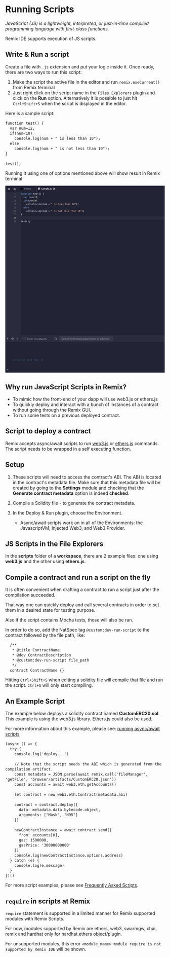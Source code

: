 Running Scripts
===============

_JavaScript (JS) is a lightweight, interpreted, or just-in-time compiled programming language with first-class functions._

Remix IDE supports execution of JS scripts.

## Write & Run a script

Create a file with `.js` extension and put your logic inside it. Once ready, there are two ways to run this script:

1. Make the script the active file in the editor and run `remix.exeCurrent()` from Remix terminal
2. Just right click on the script name in the `Files Explorers` plugin and click on the **Run** option. Alternatively it is possible to just hit `Ctrl+Shift+S` when the script is displayed in the editor.

Here is a sample script:

```
function test() {
  var num=12;
  if(num<10)
    console.log(num + " is less than 10");
  else
    console.log(num + " is not less than 10");
}

test();
```

Running it using one of options mentioned above will show result in Remix terminal

![](images/a-running-scripts-run.png)

## Why run JavaScript Scripts in Remix?
* To mimic how the front-end of your dapp will use web3.js or ethers.js
* To quickly deploy and interact with a bunch of instances of a contract without going through the Remix GUI.
* To run some tests on a previous deployed contract.

## Script to deploy a contract 

Remix accepts async/await scripts to run [web3.js](https://web3js.readthedocs.io/)  or [ethers.js](https://docs.ethers.io/) commands. The script needs to be wrapped in a self executing function.

## Setup
1. These scripts will need to access the contract's ABI.  The ABI is located in the contract's metadata file. Make sure that this metadata file will be created by going to the **Settings** module and checking that the **Generate contract metadata** option is indeed **checked**.

2. Compile a Solidity file - to generate the contract metadata.

3. In the Deploy & Run plugin, choose the Environment. 
    * Async/await scripts work on in all of the Environments: the JavascriptVM, Injected Web3, and Web3 Provider. 

## JS Scripts in the File Explorers
In the **scripts** folder of a **workspace**, there are 2 example files: one using **web3.js** and the other using **ethers.js**.

## Compile a contract and run a script on the fly
It is often convenient when drafting a contract to run a script just after the compilation succeeded.

That way one can quickly deploy and call several contracts in order to set them in a desired state for testing purpose.

Also if the script contains Mocha tests, those will also be ran.

In order to do so, add the NatSpec tag `@custom:dev-run-script` to the contract followed by the file path, like:

```code
  /**
   * @title ContractName
   * @dev ContractDescription
   * @custom:dev-run-script file_path
   */
  contract ContractName {}
```

Hitting `Ctrl+Shift+S` when editing a solidity file will compile that file and run the script.
`Ctrl+S` will only start compiling.


## An Example Script
The example below deploys a solidity contract named **CustomERC20.sol**. This example is using the web3.js library.  Ethers.js could also be used.

For more information about this example, please see: [running async/await scripts](https://medium.com/remix-ide/running-js-async-await-scripts-in-remix-ide-3115b5dd7687?source=friends_link&sk=04e650dfa65905fdab0ecd5b10513d41)

```
(async () => {
  try {
    console.log('deploy...')

    // Note that the script needs the ABI which is generated from the compilation artifact.
    const metadata = JSON.parse(await remix.call('fileManager', 'getFile', 'browser/artifacts/CustomERC20.json'))
    const accounts = await web3.eth.getAccounts()

    let contract = new web3.eth.Contract(metadata.abi)

    contract = contract.deploy({
      data: metadata.data.bytecode.object,
      arguments: ["Mask", "N95"]
    })

    newContractInstance = await contract.send({
      from: accounts[0],
      gas: 1500000,
      gasPrice: '30000000000'
    })
    console.log(newContractInstance.options.address)
  } catch (e) {
    console.log(e.message)
  }
})()
```

For more script examples, please see [Frequently Asked Scripts](FAS.html).

## `require` in scripts at Remix

`require` statement is supported in a limited manner for Remix supported modules with Remix Scripts.

For now, modules supported by Remix are ethers, web3, swarmgw, chai, remix and hardhat only for hardhat.ethers object/plugin.

For unsupported modules, this error `<module_name> module require is not supported by Remix IDE` will be shown.
